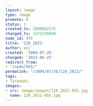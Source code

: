 ```yaml
---
layout: image
type: image
promote: 0
status: 1
created_ts: 1090862175
changed_ts: 1372159420
node_id: 955
title: '128_2821'
author: anj
created: '2004-07-26'
changed: '2013-06-25'
redirect_from:
- "/node/955/"
permalink: "/2004/07/26/128_2821/"
tags:
- Taranaki
images:
- src: image/images/128_2821-955.jpg
  name: 128_2821-955.jpg
---
```


